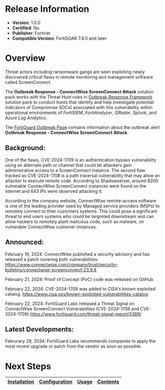 # Release Information 

- **Version**: 1.0.0 
- **Certified**: No 
- **Publisher**: Fortinet 
- **Compatible Version**: FortiSOAR 7.4.0 and later 

# Overview 

Threat actors including ransomware gangs are seen exploiting newly discovered critical flaws in remote monitoring and management software called ScreenConnect. 

 The **Outbreak Response - ConnectWise ScreenConnect Attack** solution pack works with the Threat Hunt rules in [Outbreak Response Framework](https://github.com/fortinet-fortisoar/solution-pack-outbreak-response-framework/blob/release/1.0.0/README.md#threat-hunt-rules) solution pack to conduct hunts that identify and help investigate potential Indicators of Compromise (IOCs) associated with this vulnerability within operational environments of *FortiSIEM*, *FortiAnalyzer*, *QRadar*, *Splunk*, and *Azure Log Analytics*.

 The [FortiGuard Outbreak Page](https://www.fortiguard.com/outbreak-alert/connectwise-screenconnect-attack) contains information about the outbreak alert **Outbreak Response - ConnectWise ScreenConnect Attack**. 

## Background: 

One of the flaws, CVE-2024-1709 is an authentication bypass vulnerability using an alternate path or channel that could let attackers gain administrative access to a ScreenConnect instance. The second flaw tracked as CVE-2024-1708 is a path traversal vulnerability that may allow an attacker to execute remote code. According to Shadowserver, around 8200 vulnerable ConnectWise ScreenConnect instances were found on the internet and 643 IPs were observed attacking it.

According to the company website, ConnectWise remote-access software is one of the leading provider used by Managed service providers (MSPs) to remotely connect to thier customers systems. This could pose a significant threat to end users systems who could be targreted downstream and can allow hackers to remotely plant malicious code, such as malware, on vulnerable ConnectWise customer instances. 

## Announced: 

February 19, 2024: ConnectWise published a security advisory and has released a patch covering both vulnerabilities. 
https://www.connectwise.com/company/trust/security-bulletins/connectwise-screenconnect-23.9.8

February 21, 2024: Proof of Concept (PoC) code was released on GitHub.

February 22, 2024: CVE-2024-1709 was added to CISA's known exploited catalog.
https://www.cisa.gov/known-exploited-vulnerabilities-catalog

February 22, 2024: FortiGuard Labs released a Threat Signal on ConnectWise ScreenConnect Vulnerabilities (CVE-2024-1708 and CVE-2024-1709)
https://www.fortiguard.com/threat-signal-report/5389/ 

## Latest Developments: 

Februrary 29, 2024: FortiGuard Labs recommends companies to apply the most recent upgrade or patch from the vendor as soon as possible. 

# Next Steps
 | [Installation](./docs/setup.md#installation) | [Configuration](./docs/setup.md#configuration) | [Usage](./docs/usage.md) | [Contents](./docs/contents.md) | 
 |--------------------------------------------|----------------------------------------------|------------------------|------------------------------|